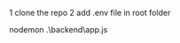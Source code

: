 <!-- to run the website locally  -->
1 clone the repo
2 add .env file in root folder

<!-- tu run  either use concurrently or use backend to serve the build file-->

<!-- tu serve build file from server -->
nodemon  .\backend\app.js
